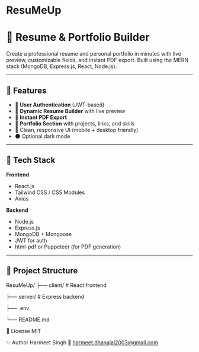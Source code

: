 # ResuMeUp
# 🧾 Resume & Portfolio Builder

Create a professional resume and personal portfolio in minutes with live preview, customizable fields, and instant PDF export. Built using the MERN stack (MongoDB, Express.js, React, Node.js).

---

## 🚀 Features

- 🔐 **User Authentication** (JWT-based)
- 📝 **Dynamic Resume Builder** with live preview
- 📄 **Instant PDF Export**
- 💼 **Portfolio Section** with projects, links, and skills
- 🎨 Clean, responsive UI (mobile + desktop friendly)
- 🌑 Optional dark mode

---

## 🧰 Tech Stack

**Frontend**  
- React.js  
- Tailwind CSS / CSS Modules  
- Axios  

**Backend**  
- Node.js  
- Express.js  
- MongoDB + Mongoose  
- JWT for auth  
- html-pdf or Puppeteer (for PDF generation)

---

## 📁 Project Structure

ResuMeUp/
├── client/ # React frontend

├── server/ # Express backend

├── .env

└── README.md

📄 License
MIT

✨ Author
Harmeet Singh
📧 harmeet.dhanajal2003@gmail.com
